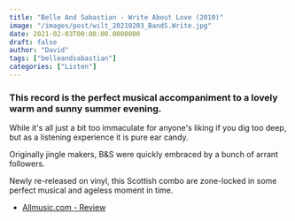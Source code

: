 ```yaml
---
title: "Belle And Sabastian - Write About Love (2010)"
image: "/images/post/wilt_20210203_BandS.Write.jpg"
date: 2021-02-03T00:00:00.0000000
draft: false
author: "David"
tags: ["belleandsabastian"]
categories: ["Listen"]
---
```

### This record is the perfect musical accompaniment to a lovely warm and sunny summer evening.

 While it's all just a bit too immaculate for anyone's liking if you dig too deep, but as a listening experience it is pure ear candy.

 Originally jingle makers, B&S were quickly embraced by a bunch of arrant followers.

 Newly re-released on vinyl, this Scottish combo are zone-locked in some perfect musical and ageless moment in time.

-  [Allmusic.com - Review](https://www.allmusic.com/album/write-about-love-mw0002034823)
